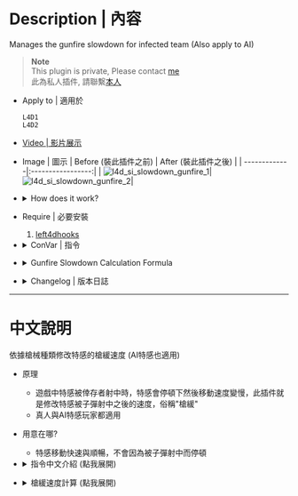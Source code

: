 # Description | 內容
Manages the gunfire slowdown for infected team (Also apply to AI)

> __Note__ <br/>
This plugin is private, Please contact [me](/#私人插件列表-private-plugins-list)<br/>
此為私人插件, 請聯繫[本人](/#私人插件列表-private-plugins-list)

* Apply to | 適用於
	```
	L4D1
	L4D2
	```

* [Video | 影片展示](https://youtu.be/TtGyesF7mhs)

* Image | 圖示
	| Before (裝此插件之前)  			| After (裝此插件之後) |
	| -------------|:-----------------:|
	| ![l4d_si_slowdown_gunfire_1](image/l4d_si_slowdown_gunfire_1.gif)|![l4d_si_slowdown_gunfire_2](image/l4d_si_slowdown_gunfire_2.gif)|

* <details><summary>How does it work?</summary>

	* Modify movement speed while special infected get shot by survivor
	* No gunfire slowdown, make special infected move faster and smoother
	* Apply to both human and AI infected
</details>

* Require | 必要安裝
	1. [left4dhooks](https://forums.alliedmods.net/showthread.php?t=321696)

* <details><summary>ConVar | 指令</summary>

	* cfg/sourcemod/l4d_si_slowdown_gunfire.cfg
		```php
		// Maximum slowdown from gunfire for AI SI (-1: Game default settings; 0.0: No slowdown, 0.01-1.0: 1%%-100%% slowdown)
		l4d_si_slowdown_gunfire_ai "0.0"

		// Maximum slowdown from gunfire for SI Player (-1: Game default settings; 0.0: No slowdown, 0.01-1.0: 1%%-100%% slowdown)
		l4d_si_slowdown_gunfire_player "0.0"

		// Maximum slowdown from gunfire for the AI Tank (-1: Game default settings; 0.0: No slowdown, 0.01-1.0: 1%%-100%% slowdown)
		l4d_si_slowdown_gunfire_tank_ai "0.17"

		// Maximum slowdown from gunfire for the Tank Player (-1: Game default settings; 0.0: No slowdown, 0.01-1.0: 1%%-100%% slowdown)
		l4d_si_slowdown_gunfire_tank_player "0.1"

		// Fire causes this much slowdown * SI/Tank Maximum slowdown. (-1: Game default settings; 0.0: No slowdown)
		l4d_si_slowdown_gunfire_fire_percent "0.0"

		// Pistols cause this much slowdown * SI/Tank Maximum slowdown. (-1: Game default settings; 0.0: No slowdown)
		l4d_si_slowdown_gunfire_pistol_percent "-1.0"

		// Deagles cause this much slowdown * SI/Tank Maximum slowdown. (-1: Game default settings; 0.0: No slowdown)
		l4d_si_slowdown_deagle_percent "0.3"

		// Unsilenced uzis cause this much slowdown * SI/Tank Maximum slowdown. (-1: Game default settings; 0.0: No slowdown)
		l4d_si_slowdown_gunfire_uzi_percent "0.3"

		// MP5s cause this much slowdown * SI/Tank Maximum slowdown. (-1: Game default settings; 0.0: No slowdown)
		l4d_si_slowdown_gunfire_mp5_percent "0.32"

		// Silenced Uzis cause this much slowdown * SI/Tank Maximum slowdown. (-1: Game default settings; 0.0: No slowdown)
		l4d_si_slowdown_gunfire_mac_percent "0.3"

		// AKs cause this much slowdown * SI/Tank Maximum slowdown. (-1: Game default settings; 0.0: No slowdown)
		l4d_si_slowdown_gunfire_ak_percent "0.6"

		// M4s cause this much slowdown * SI/Tank Maximum slowdown. (-1: Game default settings; 0.0: No slowdown)
		l4d_si_slowdown_gunfire_m4_percent "0.6"

		// Scars cause this much slowdown * SI/Tank Maximum slowdown. (-1: Game default settings; 0.0: No slowdown)
		l4d_si_slowdown_gunfire_scar_percent "0.6"

		// Pump Shotguns cause this much slowdown * SI/Tank Maximum slowdown. (-1: Game default settings; 0.0: No slowdown)
		l4d_si_slowdown_gunfire_pump_percent "0.6"

		// Chrome Shotguns cause this much slowdown * SI/Tank Maximum slowdown. (-1: Game default settings; 0.0: No slowdown)
		l4d_si_slowdown_gunfire_chrome_percent "0.6"

		// Auto Shotguns cause this much slowdown * SI/Tank Maximum slowdown. (-1: Game default settings; 0.0: No slowdown)
		l4d_si_slowdown_gunfire_auto_percent "0.6"

		// Hunting Rifles cause this much slowdown * SI/Tank Maximum slowdown. (-1: Game default settings; 0.0: No slowdown)
		l4d_si_slowdown_gunfire_rifle_percent "0.6"

		// Scouts cause this much slowdown * SI/Tank Maximum slowdown. (-1: Game default settings; 0.0: No slowdown)
		l4d_si_slowdown_gunfire_scout_percent "0.8"

		// Military Rifles cause this much slowdown * SI/Tank Maximum slowdown. (-1: Game default settings; 0.0: No slowdown)
		l4d_si_slowdown_gunfire_military_percent "0.6"

		// AWP cause this much slowdown * SI/Tank Maximum slowdown. (-1: Game default settings; 0.0: No slowdown)
		l4d_si_slowdown_gunfire_awp_percent "0.8"

		// M60 cause this much slowdown * SI/Tank Maximum slowdown. (-1: Game default settings; 0.0: No slowdown)
		l4d_si_slowdown_gunfire_m60_percent "1.0"

		// Grenade Launcher cause this much slowdown * SI/Tank Maximum slowdown. (-1: Game default settings; 0.0: No slowdown)
		l4d_si_slowdown_gunfire_grenade_launcher_percent "1.0"

		// Minigun cause this much slowdown * SI/Tank Maximum slowdown. (-1: Game default settings; 0.0: No slowdown)
		l4d_si_slowdown_gunfire_minigun_percent "-1.0"

		// 50cal Machine gun cause this much slowdown * SI/Tank Maximum slowdown. (-1: Game default settings; 0.0: No slowdown)
		l4d_si_slowdown_gunfire_50cal_percent "-1.0"

		// Bomb Explosion cause this much slowdown * SI/Tank Maximum slowdown. (-1: Game default settings; 0.0: No slowdown)
		l4d_si_slowdown_gunfire_bomb_percent "-1.0"

		// Slowdown multiplier when crouch, _weapon_percent * SI/Tank Maximum slowdown * this value. (-1: Unchanged; 0.0: No slowdown)
		l4d_si_slowdown_gunfire_crouch_multi "0.5"
		```
</details>

* <details><summary>Gunfire Slowdown Calculation Formula</summary>
	
	* Tank current speed is 210
		```php
		// If AI Tank being shot by ak47 bullet, speed is 210 - (210 * 0.17 * 0.6) = 188
		// If Tank Player being shot by ak47 bullet, speed is 210 - (210 * 0.1 * 0.6) = 197
		l4d_si_slowdown_gunfire_tank_ai "0.17"
		l4d_si_slowdown_gunfire_tank_player "0.1"
		l4d_si_slowdown_gunfire_ak_percent "0.6"
		```

	* Infected
		```php
		// If AI Infected being shot by any weapon, game default slowdown settings
		l4d_si_slowdown_gunfire_ai "-1.0"

		// If Infected Player being shot by any weapon, no slowdown
		l4d_si_slowdown_gunfire_player "0.0"
		```

	* Tank crouch speed is 75
		```php
		// If Tank Player being shot by ak47 bullet when crouch, speed is 75 - (75 * 0.8 * 1.0 * 0.5) = 45
		l4d_si_slowdown_gunfire_tank_player "0.8"
		l4d_si_slowdown_gunfire_ak_percent "1.0"

		l4d_si_slowdown_gunfire_crouch_multi "0.5"
		```
</details>

* <details><summary>Changelog | 版本日誌</summary>

	* v1.1h (2024-2-28)
		* Control slowdown when crouch
		* Update cvars

	* v1.0h (2024-2-6)
		* Update cvars
		* Add MP5 and bomb explosion

	* v3.1 (2023-2-13)
		* Add a cvar
		* Remodify cvar name

	* v3.0
		* Remove water slowdown, couch speed control, only gunfire slowdown control
		* Add all weapons gunfire slowdown control including Minigun and 50cal Machine gun
		* Add AI infected and Player infected cvars
		* Modify gunfire slowdown calculation formula
		* Support L4D1

	* v2.7.1
		* [By Visor, Sir, darkid, Forgetest, A1m`, Derpduck](https://github.com/SirPlease/L4D2-Competitive-Rework/blob/master/addons/sourcemod/scripting/l4d2_slowdown_control.sp)
</details>

- - - -
# 中文說明
依據槍械種類修改特感的槍緩速度 (AI特感也適用)

* 原理
	* 遊戲中特感被倖存者射中時，特感會停頓下然後移動速度變慢，此插件就是修改特感被子彈射中之後的速度，俗稱"槍緩"
	* 真人與AI特感玩家都適用

* 用意在哪?
	* 特感移動快速與順暢，不會因為被子彈射中而停頓

* <details><summary>指令中文介紹 (點我展開)</summary>

	* cfg/sourcemod/l4d_si_slowdown_gunfire.cfg
		```php
		// AI 特感的槍緩 (-1: 遊戲預設; 0.0: 無槍緩，滿速移動, 0.01-1.0: 1%%-100%% 槍緩減少移動速度)
		l4d_si_slowdown_gunfire_ai "0.0"

		// 真人特感玩家的槍緩 (-1: 遊戲預設; 0.0: 無槍緩，滿速移動, 0.01-1.0: 1%%-100%% 槍緩減少移動速度)
		l4d_si_slowdown_gunfire_player "0.0"

		// AI Tank的槍緩 (-1: 遊戲預設; 0.0: 無槍緩，滿速移動, 0.01-1.0: 1%%-100%% 槍緩減少移動速度)
		l4d_si_slowdown_gunfire_tank_ai "0.17"

		// 真人Tank的槍緩 (-1: 遊戲預設; 0.0: 無槍緩，滿速移動, 0.01-1.0: 1%%-100%% 槍緩減少移動速度)
		l4d_si_slowdown_gunfire_tank_player "0.1"

		// 火焰傷害造成速度變慢，移動速度計算：此數值乘上 特感/Tank的槍緩值. (-1:遊戲預設; 0.0: 無緩慢，滿速移動)
		l4d_si_slowdown_gunfire_fire_percent "0.0"

		// 手槍傷害造成速度變慢，移動速度計算：此數值乘上 特感/Tank的槍緩值. (-1:遊戲預設; 0.0: 無槍緩，滿速移動)
		l4d_si_slowdown_gunfire_pistol_percent "-1.0"

		// 瑪格南手槍傷害造成速度變慢，移動速度計算：此數值乘上 特感/Tank的槍緩值. (-1:遊戲預設; 0.0: 無槍緩，滿速移動)
		l4d_si_slowdown_gunfire_deagle_percent "0.3"

		// UZI機槍 傷害造成速度變慢，移動速度計算：此數值乘上 特感/Tank的槍緩值. (-1:遊戲預設; 0.0: 無槍緩，滿速移動)
		l4d_si_slowdown_gunfire_uzi_percent "0.3"

		// MP5機槍 傷害造成速度變慢，移動速度計算：此數值乘上 特感/Tank的槍緩值. (-1:遊戲預設; 0.0: 無槍緩，滿速移動)
		l4d_si_slowdown_gunfire_mp5_percent "0.32"

		// 消音機槍 傷害造成速度變慢，移動速度計算：此數值乘上 特感/Tank的槍緩值. (-1:遊戲預設; 0.0: 無槍緩，滿速移動)
		l4d_si_slowdown_gunfire_mac_percent "0.3"

		// AK47 傷害造成速度變慢，移動速度計算：此數值乘上 特感/Tank的槍緩值. (-1:遊戲預設; 0.0: 無槍緩，滿速移動)
		l4d_si_slowdown_gunfire_ak_percent "0.6"

		// M16步槍 傷害造成速度變慢，移動速度計算：此數值乘上 特感/Tank的槍緩值. (-1:遊戲預設; 0.0: 無槍緩，滿速移動)
		l4d_si_slowdown_gunfire_m4_percent "0.6"

		// 三連發步槍 傷害造成速度變慢，移動速度計算：此數值乘上 特感/Tank的槍緩值. (-1:遊戲預設; 0.0: 無槍緩，滿速移動)
		l4d_si_slowdown_gunfire_scar_percent "0.6"

		// 木製單發散彈槍 傷害造成速度變慢，移動速度計算：此數值乘上 特感/Tank的槍緩值. (-1:遊戲預設; 0.0: 無槍緩，滿速移動)
		l4d_si_slowdown_gunfire_pump_percent "0.6"

		// 鐵製單發散彈槍 傷害造成速度變慢，移動速度計算：此數值乘上 特感/Tank的槍緩值. (-1:遊戲預設; 0.0: 無槍緩，滿速移動)
		l4d_si_slowdown_gunfire_chrome_percent "0.6"

		// 自動連發散彈槍 傷害造成速度變慢，移動速度計算：此數值乘上 特感/Tank的槍緩值. (-1:遊戲預設; 0.0: 無槍緩，滿速移動)
		l4d_si_slowdown_gunfire_auto_percent "0.6"

		// 獵槍 傷害造成速度變慢，移動速度計算：此數值乘上 特感/Tank的槍緩值. (-1:遊戲預設; 0.0: 無槍緩，滿速移動)
		l4d_si_slowdown_gunfire_rifle_percent "0.6"

		// Scout狙擊槍 傷害造成速度變慢，移動速度計算：此數值乘上 特感/Tank的槍緩值. (-1:遊戲預設; 0.0: 無槍緩，滿速移動)
		l4d_si_slowdown_gunfire_scout_percent "0.8"

		// 軍用狙擊槍 傷害造成速度變慢，移動速度計算：此數值乘上 特感/Tank的槍緩值. (-1:遊戲預設; 0.0: 無槍緩，滿速移動)
		l4d_si_slowdown_gunfire_military_percent "0.6"

		// AWP 傷害造成速度變慢，移動速度計算：此數值乘上 特感/Tank的槍緩值. (-1:遊戲預設; 0.0: 無槍緩，滿速移動)
		l4d_si_slowdown_gunfire_awp_percent "0.8"

		// M60 重型機關槍 傷害造成速度變慢，移動速度計算：此數值乘上 特感/Tank的槍緩值. (-1:遊戲預設; 0.0: 無槍緩，滿速移動)
		l4d_si_slowdown_gunfire_m60_percent "1.0"

		// 榴彈發射器 傷害造成速度變慢，移動速度計算：此數值乘上 特感/Tank的槍緩值. (-1:遊戲預設; 0.0: 無槍緩，滿速移動)
		l4d_si_slowdown_gunfire_grenade_launcher_percent "1.0"

		// Mini 機關槍砲台，傷害造成速度變慢，移動速度計算：此數值乘上 特感/Tank的槍緩值. (-1:遊戲預設; 0.0: 無槍緩，滿速移動)
		l4d_si_slowdown_gunfire_minigun_percent "-1.0"

		// 50cal 機關槍，傷害造成速度變慢，移動速度計算：此數值乘上 特感/Tank的槍緩值. (-1:遊戲預設; 0.0: 無槍緩，滿速移動)
		l4d_si_slowdown_gunfire_50cal_percent "-1.0"

		// 土製炸彈 傷害造成速度變慢，移動速度計算：此數值乘上 特感/Tank的槍緩值. (-1:遊戲預設; 0.0: 無槍緩，滿速移動)
		l4d_si_slowdown_gunfire_bomb_percent "-1.0"

		// 特感蹲下時的槍緩速度倍率調整, l4d_slowdown_武器_percent 乘上 特感/Tank的槍緩值 乘上 此數值. (-1: 不改變槍緩; 0.0: 無槍緩，滿速移動)
		l4d_si_slowdown_gunfire_crouch_multi "0.5"
		```
</details>

* <details><summary>槍緩速度計算 (點我展開)</summary>

	* Tank移動速度為210
		```php
		// AI Tank被AK47射中時，速度變成210 - (210 * 0.17 * 0.6) = 188
		// 真人Tank被AK47射中時，速度變成210 - (210 * 0.1 * 0.6) = 197
		l4d_si_slowdown_gunfire_ai "0.17"
		l4d_si_slowdown_gunfire_player "0.1"
		l4d_si_slowdown_gunfire_ak_percent "0.6"
		```

	* 當特感射中
		```php
		// 當AI特感被任一槍械射中時，槍緩減速為遊戲預設
		l4d_si_slowdown_gunfire_ai "-1.0"

		// 當真人特感被任一槍械射中時，沒有槍緩減速
		l4d_si_slowdown_gunfire_player "0.0"
		```

	* Tank蹲下速度為75
		```php
		// 真人Tank蹲下狀態被AK47射中時，速度變成 75 - (75 * 0.8 * 1.0 * 0.5) = 45
		l4d_si_slowdown_gunfire_tank_player "0.8"
		l4d_si_slowdown_gunfire_ak_percent "1.0"

		l4d_si_slowdown_gunfire_crouch_multi "0.5"
		```
</details>
